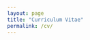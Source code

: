 ```yaml
---
layout: page
title: "Curriculum Vitae"
permalink: /cv/
---
```


<object data="/files/cv.pdf" width="750" height="1000" type='application/pdf'></object>